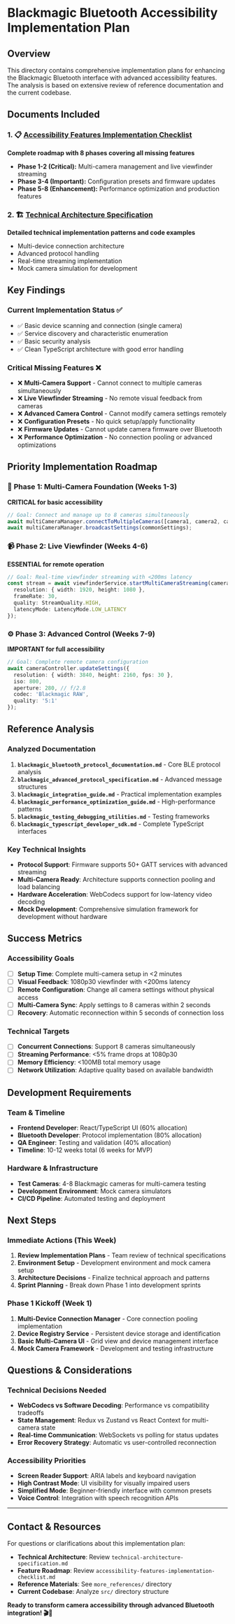 # Blackmagic Bluetooth Accessibility Implementation Plan

## Overview

This directory contains comprehensive implementation plans for enhancing the Blackmagic Bluetooth interface with advanced accessibility features. The analysis is based on extensive review of reference documentation and the current codebase.

## Documents Included

### 1. 📋 [Accessibility Features Implementation Checklist](./accessibility-features-implementation-checklist.md)
**Complete roadmap with 8 phases covering all missing features**

- **Phase 1-2 (Critical):** Multi-camera management and live viewfinder streaming
- **Phase 3-4 (Important):** Configuration presets and firmware updates  
- **Phase 5-8 (Enhancement):** Performance optimization and production features

### 2. 🏗️ [Technical Architecture Specification](./technical-architecture-specification.md) 
**Detailed technical implementation patterns and code examples**

- Multi-device connection architecture
- Advanced protocol handling
- Real-time streaming implementation
- Mock camera simulation for development

## Key Findings

### Current Implementation Status ✅
- ✅ Basic device scanning and connection (single camera)
- ✅ Service discovery and characteristic enumeration
- ✅ Basic security analysis
- ✅ Clean TypeScript architecture with good error handling

### Critical Missing Features ❌
- ❌ **Multi-Camera Support** - Cannot connect to multiple cameras simultaneously
- ❌ **Live Viewfinder Streaming** - No remote visual feedback from cameras
- ❌ **Advanced Camera Control** - Cannot modify camera settings remotely  
- ❌ **Configuration Presets** - No quick setup/apply functionality
- ❌ **Firmware Updates** - Cannot update camera firmware over Bluetooth
- ❌ **Performance Optimization** - No connection pooling or advanced optimizations

## Priority Implementation Roadmap

### 🚀 **Phase 1: Multi-Camera Foundation** (Weeks 1-3)
**CRITICAL for basic accessibility**
```typescript
// Goal: Connect and manage up to 8 cameras simultaneously
await multiCameraManager.connectToMultipleCameras([camera1, camera2, camera3]);
await multiCameraManager.broadcastSettings(commonSettings);
```

### 📹 **Phase 2: Live Viewfinder** (Weeks 4-6)  
**ESSENTIAL for remote operation**
```typescript
// Goal: Real-time viewfinder streaming with <200ms latency
const stream = await viewfinderService.startMultiCameraStreaming(cameras, {
  resolution: { width: 1920, height: 1080 },
  frameRate: 30,
  quality: StreamQuality.HIGH,
  latencyMode: LatencyMode.LOW_LATENCY
});
```

### ⚙️ **Phase 3: Advanced Control** (Weeks 7-9)
**IMPORTANT for full accessibility**  
```typescript
// Goal: Complete remote camera configuration
await cameraController.updateSettings({
  resolution: { width: 3840, height: 2160, fps: 30 },
  iso: 800,
  aperture: 280, // f/2.8
  codec: 'Blackmagic RAW',
  quality: '5:1'
});
```

## Reference Analysis

### Analyzed Documentation
1. **`blackmagic_bluetooth_protocol_documentation.md`** - Core BLE protocol analysis
2. **`blackmagic_advanced_protocol_specification.md`** - Advanced message structures
3. **`blackmagic_integration_guide.md`** - Practical implementation examples  
4. **`blackmagic_performance_optimization_guide.md`** - High-performance patterns
5. **`blackmagic_testing_debugging_utilities.md`** - Testing frameworks
6. **`blackmagic_typescript_developer_sdk.md`** - Complete TypeScript interfaces

### Key Technical Insights
- **Protocol Support**: Firmware supports 50+ GATT services with advanced streaming
- **Multi-Camera Ready**: Architecture supports connection pooling and load balancing
- **Hardware Acceleration**: WebCodecs support for low-latency video decoding
- **Mock Development**: Comprehensive simulation framework for development without hardware

## Success Metrics

### Accessibility Goals
- [ ] **Setup Time**: Complete multi-camera setup in <2 minutes
- [ ] **Visual Feedback**: 1080p30 viewfinder with <200ms latency  
- [ ] **Remote Configuration**: Change all camera settings without physical access
- [ ] **Multi-Camera Sync**: Apply settings to 8 cameras within 2 seconds
- [ ] **Recovery**: Automatic reconnection within 5 seconds of connection loss

### Technical Targets
- [ ] **Concurrent Connections**: Support 8 cameras simultaneously
- [ ] **Streaming Performance**: <5% frame drops at 1080p30
- [ ] **Memory Efficiency**: <100MB total memory usage
- [ ] **Network Utilization**: Adaptive quality based on available bandwidth

## Development Requirements

### Team & Timeline
- **Frontend Developer**: React/TypeScript UI (60% allocation)
- **Bluetooth Developer**: Protocol implementation (80% allocation) 
- **QA Engineer**: Testing and validation (40% allocation)
- **Timeline**: 10-12 weeks total (6 weeks for MVP)

### Hardware & Infrastructure  
- **Test Cameras**: 4-8 Blackmagic cameras for multi-camera testing
- **Development Environment**: Mock camera simulators
- **CI/CD Pipeline**: Automated testing and deployment

## Next Steps

### Immediate Actions (This Week)
1. **Review Implementation Plans** - Team review of technical specifications
2. **Environment Setup** - Development environment and mock camera setup  
3. **Architecture Decisions** - Finalize technical approach and patterns
4. **Sprint Planning** - Break down Phase 1 into development sprints

### Phase 1 Kickoff (Week 1)
1. **Multi-Device Connection Manager** - Core connection pooling implementation
2. **Device Registry Service** - Persistent device storage and identification
3. **Basic Multi-Camera UI** - Grid view and device management interface
4. **Mock Camera Framework** - Development and testing infrastructure

## Questions & Considerations

### Technical Decisions Needed
- **WebCodecs vs Software Decoding**: Performance vs compatibility tradeoffs
- **State Management**: Redux vs Zustand vs React Context for multi-camera state
- **Real-time Communication**: WebSockets vs polling for status updates
- **Error Recovery Strategy**: Automatic vs user-controlled reconnection

### Accessibility Priorities
- **Screen Reader Support**: ARIA labels and keyboard navigation
- **High Contrast Mode**: UI visibility for visually impaired users
- **Simplified Mode**: Beginner-friendly interface with common presets
- **Voice Control**: Integration with speech recognition APIs

---

## Contact & Resources

For questions or clarifications about this implementation plan:

- **Technical Architecture**: Review `technical-architecture-specification.md`
- **Feature Roadmap**: Review `accessibility-features-implementation-checklist.md`  
- **Reference Materials**: See `more_references/` directory
- **Current Codebase**: Analyze `src/` directory structure

**Ready to transform camera accessibility through advanced Bluetooth integration! 🎬📱**